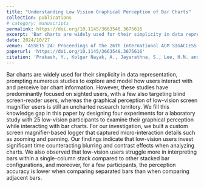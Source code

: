```yaml
---
title: "Understanding Low Vision Graphical Perception of Bar Charts"
collection: publications
# category: manuscripts
permalink: https://doi.org/10.1145/3663548.3675616
excerpt: 'Bar charts are widely used for their simplicity in data representation, prompting numerous studies to explore and model how users interact with and perceive bar chart information. However, these studies have predominantly focused on sighted users, with a few also targeting blind screen-reader users, whereas the graphical perception of low-vision screen magnifier users is still an uncharted research territory. We fill this knowledge gap in this paper by designing four experiments for a laboratory study with 25 low-vision participants to examine their graphical perception while interacting with bar charts. For our investigation, we built a custom screen magnifier-based logger that captured micro-interaction details such as zooming and panning. Our findings indicate that low-vision users invest significant time counteracting blurring and contrast effects when analyzing charts. We also observed that low-vision users struggle more in interpreting bars within a single-column stack compared to other stacked bar configurations, and moreover, for a few participants, the perception accuracy is lower when comparing separated bars than when comparing adjacent bars.'
date: 2024/10/27
venue: 'ASSETS 24: Proceedings of the 26th International ACM SIGACCESS Conference on Computers and Accessibility'
paperurl: 'https://doi.org/10.1145/3663548.3675616'
citation: 'Prakash, Y., Kolgar Nayak, A., Jayarathna, S., Lee, H.N. and Ashok, V., 2024, October. Understanding Low Vision Graphical Perception of Bar Charts. In The 26th International ACM SIGACCESS Conference on Computers and Accessibility (pp. 1-10).'
---
```


Bar charts are widely used for their simplicity in data representation, prompting numerous studies to explore and model how users interact with and perceive bar chart information. However, these studies have predominantly focused on sighted users, with a few also targeting blind screen-reader users, whereas the graphical perception of low-vision screen magnifier users is still an uncharted research territory. We fill this knowledge gap in this paper by designing four experiments for a laboratory study with 25 low-vision participants to examine their graphical perception while interacting with bar charts. For our investigation, we built a custom screen magnifier-based logger that captured micro-interaction details such as zooming and panning. Our findings indicate that low-vision users invest significant time counteracting blurring and contrast effects when analyzing charts. We also observed that low-vision users struggle more in interpreting bars within a single-column stack compared to other stacked bar configurations, and moreover, for a few participants, the perception accuracy is lower when comparing separated bars than when comparing adjacent bars.
